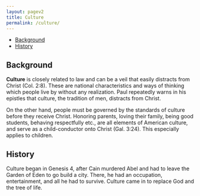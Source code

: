 ```yaml
---
layout: pagev2
title: Culture
permalink: /culture/
---
```

- [Background](#background)
- [History](#history)

## Background

**Culture** is closely related to law and can be a veil that easily distracts from Christ (Col. 2:8). These are national characteristics and ways of thinking which people live by without any realization. Paul repeatedly warns in his epistles that culture, the tradition of men, distracts from Christ.

On the other hand, people must be governed by the standards of culture before they receive Christ. Honoring parents, loving their family, being good students, behaving respectfully etc., are all elements of American culture, and serve as a child-conductor onto Christ (Gal. 3:24). This especially applies to children.

## History

Culture began in Genesis 4, after Cain murdered Abel and had to leave the Garden of Eden to go build a city. There, he had an occupation, entertainment, and all he had to survive. Culture came in to replace God and the tree of life.